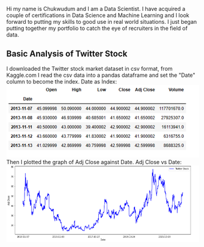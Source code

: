 Hi my name is Chukwudum and I am a Data Scientist.
I have acquired a couple of certifications in Data Science and Machine Learning
and I look forward to putting my skills to good use in real world situations.
I just began putting together my portfolio to catch the eye of recruiters in the field of data.
## Basic Analysis of Twitter Stock
I downloaded the Twitter stock market dataset in csv format, from Kaggle.com 
I read the csv data into a pandas dataframe and set the "Date" column to become the index.
Date as Index:![Date set as Index](https://github.com/Nwabuwa-ce/myportfolio/blob/main/Images/Twitter%20Stock%20head().png)
Then I plotted the graph of Adj Close against Date.
Adj Close vs Date:![](https://github.com/Nwabuwa-ce/myportfolio/blob/main/Images/Twitter%20data%20graph%20adj%20close%20vs%20date.png)

